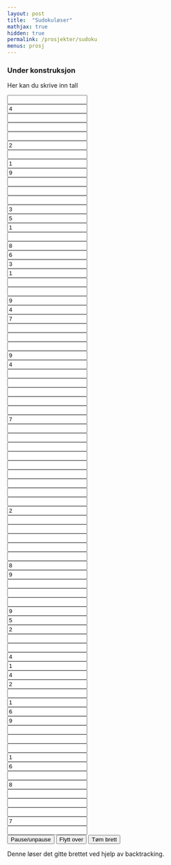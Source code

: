 ```yaml
---
layout: post
title:  "Sudokuløser"
mathjax: true
hidden: true
permalink: /prosjekter/sudoku
menus: prosj
---
```

### Under konstruksjon

<script src="/assets/sudoku/sketch.js"></script>


Her kan du skrive inn tall
<div class="sudokuoverlay">
<div class="sudoku" id="sudokubrett">
        <div class="sudokuboks" id="boks1">
          <div class="childCube"><input class="input" type="text" maxlength="1" oninput="this.value=this.value.replace(/[^0-9]/g,'');" /></div>
          <div  class="childCube"><input value="4" class="input" type="text" maxlength="1" oninput="this.value=this.value.replace(/[^0-9]/g,'');" /></div>
          <div class="childCube"><input class="input" type="text" maxlength="1" oninput="this.value=this.value.replace(/[^0-9]/g,'');" /></div>
          <div class="childCube"><input class="input" type="text" maxlength="1" oninput="this.value=this.value.replace(/[^0-9]/g,'');" /></div>
          <div class="childCube"><input class="input" type="text" maxlength="1" oninput="this.value=this.value.replace(/[^0-9]/g,'');" /></div>
          <div  class="childCube"><input value="2" class="input" type="text" maxlength="1" oninput="this.value=this.value.replace(/[^0-9]/g,'');" /></div>
          <div class="childCube"><input class="input" type="text" maxlength="1" oninput="this.value=this.value.replace(/[^0-9]/g,'');" /></div>
          <div  class="childCube"><input value="1" class="input" type="text" maxlength="1" oninput="this.value=this.value.replace(/[^0-9]/g,'');" /></div>
          <div class="childCube"><input value="9"  class="input" type="text" maxlength="1" oninput="this.value=this.value.replace(/[^0-9]/g,'');" /></div>
        </div>
        <div class="sudokuboks" id="boks2">
          <div class="childCube"><input class="input" type="text" maxlength="1" oninput="this.value=this.value.replace(/[^0-9]/g,'');" /></div>
          <div class="childCube"><input class="input" type="text" maxlength="1" oninput="this.value=this.value.replace(/[^0-9]/g,'');" /></div>
          <div class="childCube"><input class="input" type="text" maxlength="1" oninput="this.value=this.value.replace(/[^0-9]/g,'');" /></div>
          <div  class="childCube"><input  value="3" class="input" type="text" maxlength="1" oninput="this.value=this.value.replace(/[^0-9]/g,'');" /></div>
          <div  class="childCube"><input value="5" class="input" type="text" maxlength="1" oninput="this.value=this.value.replace(/[^0-9]/g,'');" /></div>
          <div  class="childCube"><input value="1" class="input" type="text" maxlength="1" oninput="this.value=this.value.replace(/[^0-9]/g,'');" /></div>
          <div class="childCube"><input class="input" type="text" maxlength="1" oninput="this.value=this.value.replace(/[^0-9]/g,'');" /></div>
          <div   class="childCube"><input value="8" class="input" type="text" maxlength="1" oninput="this.value=this.value.replace(/[^0-9]/g,'');" /></div>
          <div  class="childCube"><input value="6" class="input" type="text" maxlength="1" oninput="this.value=this.value.replace(/[^0-9]/g,'');" /></div>
        </div>
        <div class="sudokuboks" id="boks3">
          <div  class="childCube"><input value="3" class="input" type="text" maxlength="1" oninput="this.value=this.value.replace(/[^0-9]/g,'');" /></div>
          <div  class="childCube"><input value="1" class="input" type="text" maxlength="1" oninput="this.value=this.value.replace(/[^0-9]/g,'');" /></div>
          <div class="childCube"><input class="input" type="text" maxlength="1" oninput="this.value=this.value.replace(/[^0-9]/g,'');" /></div>
          <div class="childCube"><input class="input" type="text" maxlength="1" oninput="this.value=this.value.replace(/[^0-9]/g,'');" /></div>
          <div  class="childCube"><input value="9" class="input" type="text" maxlength="1" oninput="this.value=this.value.replace(/[^0-9]/g,'');" /></div>
          <div  class="childCube"><input value="4" class="input" type="text" maxlength="1" oninput="this.value=this.value.replace(/[^0-9]/g,'');" /></div>
          <div  class="childCube"><input value="7" class="input" type="text" maxlength="1" oninput="this.value=this.value.replace(/[^0-9]/g,'');" /></div>
          <div class="childCube"><input class="input" type="text" maxlength="1" oninput="this.value=this.value.replace(/[^0-9]/g,'');" /></div>
          <div class="childCube"><input class="input" type="text" maxlength="1" oninput="this.value=this.value.replace(/[^0-9]/g,'');" /></div>
        </div>
        <div class="sudokuboks" id="boks4">
            <div class="childCube"><input class="input" type="text" maxlength="1" oninput="this.value=this.value.replace(/[^0-9]/g,'');" /></div>
            <div  class="childCube"><input value="9" class="input" type="text" maxlength="1" oninput="this.value=this.value.replace(/[^0-9]/g,'');" /></div>
            <div class="childCube"><input  value="4"  class="input" type="text" maxlength="1" oninput="this.value=this.value.replace(/[^0-9]/g,'');" /></div>
            <div class="childCube"><input class="input" type="text" maxlength="1" oninput="this.value=this.value.replace(/[^0-9]/g,'');" /></div>
            <div class="childCube"><input class="input" type="text" maxlength="1" oninput="this.value=this.value.replace(/[^0-9]/g,'');" /></div>
            <div class="childCube"><input class="input" type="text" maxlength="1" oninput="this.value=this.value.replace(/[^0-9]/g,'');" /></div>
            <div class="childCube"><input class="input" type="text" maxlength="1" oninput="this.value=this.value.replace(/[^0-9]/g,'');" /></div>
            <div class="childCube"><input class="input" type="text" maxlength="1" oninput="this.value=this.value.replace(/[^0-9]/g,'');" /></div>
            <div  class="childCube"><input value="7" class="input" type="text" maxlength="1" oninput="this.value=this.value.replace(/[^0-9]/g,'');" /></div>
          </div>
          <div class="sudokuboks" id="boks5">
            <div class="childCube"><input  class="input" type="text" maxlength="1" oninput="this.value=this.value.replace(/[^0-9]/g,'');" /></div>
            <div class="childCube"><input class="input" type="text" maxlength="1" oninput="this.value=this.value.replace(/[^0-9]/g,'');" /></div>
            <div class="childCube"><input class="input" type="text" maxlength="1" oninput="this.value=this.value.replace(/[^0-9]/g,'');" /></div>
            <div class="childCube"><input class="input" type="text" maxlength="1" oninput="this.value=this.value.replace(/[^0-9]/g,'');" /></div>
            <div class="childCube"><input class="input" type="text" maxlength="1" oninput="this.value=this.value.replace(/[^0-9]/g,'');" /></div>
            <div class="childCube"><input class="input" type="text" maxlength="1" oninput="this.value=this.value.replace(/[^0-9]/g,'');" /></div>
            <div class="childCube"><input class="input" type="text" maxlength="1" oninput="this.value=this.value.replace(/[^0-9]/g,'');" /></div>
            <div class="childCube"><input class="input" type="text" maxlength="1" oninput="this.value=this.value.replace(/[^0-9]/g,'');" /></div>
            <div class="childCube"><input class="input" type="text" maxlength="1" oninput="this.value=this.value.replace(/[^0-9]/g,'');" /></div>
          </div>          
          <div class="sudokuboks" id="boks6">
            <div  class="childCube"><input value="2" class="input" type="text" maxlength="1" oninput="this.value=this.value.replace(/[^0-9]/g,'');" /></div>
            <div class="childCube"><input class="input" type="text" maxlength="1" oninput="this.value=this.value.replace(/[^0-9]/g,'');" /></div>
            <div class="childCube"><input class="input" type="text" maxlength="1" oninput="this.value=this.value.replace(/[^0-9]/g,'');" /></div>
            <div class="childCube"><input class="input" type="text" maxlength="1" oninput="this.value=this.value.replace(/[^0-9]/g,'');" /></div>
            <div class="childCube"><input class="input" type="text" maxlength="1" oninput="this.value=this.value.replace(/[^0-9]/g,'');" /></div>
            <div class="childCube"><input class="input" type="text" maxlength="1" oninput="this.value=this.value.replace(/[^0-9]/g,'');" /></div>
            <div  class="childCube"><input value="8" class="input" type="text" maxlength="1" oninput="this.value=this.value.replace(/[^0-9]/g,'');" /></div>
            <div  class="childCube"><input value="9" class="input" type="text" maxlength="1" oninput="this.value=this.value.replace(/[^0-9]/g,'');" /></div>
            <div class="childCube"><input class="input" type="text" maxlength="1" oninput="this.value=this.value.replace(/[^0-9]/g,'');" /></div>
          </div>
          <div class="sudokuboks" id="boks7">
            <div class="childCube"><input class="input" type="text" maxlength="1" oninput="this.value=this.value.replace(/[^0-9]/g,'');" /></div>
            <div class="childCube"><input class="input" type="text" maxlength="1" oninput="this.value=this.value.replace(/[^0-9]/g,'');" /></div>
            <div class="childCube"><input value="9" class="input" type="text" maxlength="1" oninput="this.value=this.value.replace(/[^0-9]/g,'');" /></div>
            <div class="childCube"><input value="5" class="input" type="text" maxlength="1" oninput="this.value=this.value.replace(/[^0-9]/g,'');" /></div>
            <div class="childCube"><input value="2" class="input" type="text" maxlength="1" oninput="this.value=this.value.replace(/[^0-9]/g,'');" /></div>
            <div class="childCube"><input class="input" type="text" maxlength="1" oninput="this.value=this.value.replace(/[^0-9]/g,'');" /></div>
            <div class="childCube"><input class="input" type="text" maxlength="1" oninput="this.value=this.value.replace(/[^0-9]/g,'');" /></div>
            <div class="childCube"><input value="4" class="input" type="text" maxlength="1" oninput="this.value=this.value.replace(/[^0-9]/g,'');" /></div>
            <div class="childCube"><input value="1" class="input" type="text" maxlength="1" oninput="this.value=this.value.replace(/[^0-9]/g,'');" /></div>
          </div>
          <div class="sudokuboks" id="boks8">
            <div class="childCube"><input value="4" class="input" type="text" maxlength="1" oninput="this.value=this.value.replace(/[^0-9]/g,'');" /></div>
            <div class="childCube"><input value="2" class="input" type="text" maxlength="1" oninput="this.value=this.value.replace(/[^0-9]/g,'');" /></div>
            <div class="childCube"><input class="input" type="text" maxlength="1" oninput="this.value=this.value.replace(/[^0-9]/g,'');" /></div>
            <div class="childCube"><input value="1" class="input" type="text" maxlength="1" oninput="this.value=this.value.replace(/[^0-9]/g,'');" /></div>
            <div class="childCube"><input value="6"  class="input" type="text" maxlength="1" oninput="this.value=this.value.replace(/[^0-9]/g,'');" /></div>
            <div class="childCube"><input value="9" class="input" type="text" maxlength="1" oninput="this.value=this.value.replace(/[^0-9]/g,'');" /></div>
            <div class="childCube"><input class="input" type="text" maxlength="1" oninput="this.value=this.value.replace(/[^0-9]/g,'');" /></div>
            <div class="childCube"><input class="input" type="text" maxlength="1" oninput="this.value=this.value.replace(/[^0-9]/g,'');" /></div>
            <div class="childCube"><input class="input" type="text" maxlength="1" oninput="this.value=this.value.replace(/[^0-9]/g,'');" /></div>
          </div>
          <div class="sudokuboks" id="boks9">
            <div class="childCube"><input  value="1" class="input" type="text" maxlength="1" oninput="this.value=this.value.replace(/[^0-9]/g,'');" /></div>
            <div class="childCube"><input value="6" class="input" type="text" maxlength="1" oninput="this.value=this.value.replace(/[^0-9]/g,'');" /></div>
            <div class="childCube"><input class="input" type="text" maxlength="1" oninput="this.value=this.value.replace(/[^0-9]/g,'');" /></div>
            <div class="childCube"><input value="8" class="input" type="text" maxlength="1" oninput="this.value=this.value.replace(/[^0-9]/g,'');" /></div>
            <div class="childCube"><input class="input" type="text" maxlength="1" oninput="this.value=this.value.replace(/[^0-9]/g,'');" /></div>
            <div class="childCube"><input class="input" type="text" maxlength="1" oninput="this.value=this.value.replace(/[^0-9]/g,'');" /></div>
            <div class="childCube"><input class="input" type="text" maxlength="1" oninput="this.value=this.value.replace(/[^0-9]/g,'');" /></div>
            <div class="childCube"><input  value="7" class="input" type="text" maxlength="1" oninput="this.value=this.value.replace(/[^0-9]/g,'');" /></div>
            <div class="childCube"><input class="input" type="text" maxlength="1" oninput="this.value=this.value.replace(/[^0-9]/g,'');" /></div>
          </div>
      </div>
      </div>

<div class="sudokuoverlay">      
<button onclick="unpause()">Pause/unpause</button>
<button onclick="flyttogfyll()">Flytt over</button>
<button onclick="tom_brett()">Tøm brett</button>
</div>

Denne løser det gitte brettet ved hjelp av backtracking.
<div style="text-align:center;">
    <script src="https://cdnjs.cloudflare.com/ajax/libs/p5.js/1.1.9/p5.js"></script>
    <script src="https://cdnjs.cloudflare.com/ajax/libs/p5.js/1.1.9/addons/p5.sound.min.js"></script>
    <script src="/assets/sudoku/sketch.js"></script>
    <script src="/assets/sudoku/app.js"></script>
    <div id="canvasForHTML"></div>
</div>
